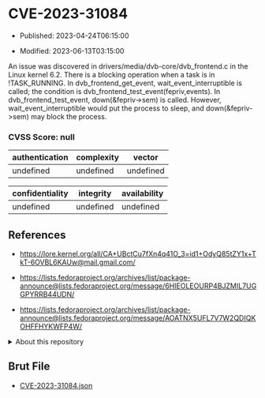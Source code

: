 # CVE-2023-31084

- Published: 2023-04-24T06:15:00

- Modified: 2023-06-13T03:15:00

An issue was discovered in drivers/media/dvb-core/dvb_frontend.c in the Linux kernel 6.2. There is a blocking operation when a task is in !TASK_RUNNING. In dvb_frontend_get_event, wait_event_interruptible is called; the condition is dvb_frontend_test_event(fepriv,events). In dvb_frontend_test_event, down(&fepriv->sem) is called. However, wait_event_interruptible would put the process to sleep, and down(&fepriv->sem) may block the process.

### CVSS Score: **null**

| authentication | complexity | vector |
| --- | --- | --- |
| undefined | undefined | undefined |

| confidentiality | integrity | availability |
| --- | --- | --- |
| undefined | undefined | undefined |

## References

* https://lore.kernel.org/all/CA+UBctCu7fXn4q41O_3=id1+OdyQ85tZY1x+TkT-6OVBL6KAUw@mail.gmail.com/

* https://lists.fedoraproject.org/archives/list/package-announce@lists.fedoraproject.org/message/6HIEOLEOURP4BJZMIL7UGGPYRRB44UDN/

* https://lists.fedoraproject.org/archives/list/package-announce@lists.fedoraproject.org/message/AOATNX5UFL7V7W2QDIQKOHFFHYKWFP4W/

<details>
<summary>About this repository</summary> 

  This repository is part of the project [Live Hack CVE](https://github.com/Live-Hack-CVE). Main website can be found [www.live-hack.org](https://www.live-hack.org) 
  
  Made by [Sn0wAlice](https://github.com/Sn0wAlice) for the people that care about security and need to have a feed of the latest CVEs. Hope you enjoy it, don't forget to star the repo and follow me on [Twitter](https://twitter.com/Sn0wAlice) and [Github](https://github.com/Sn0wAlice). And that is my [personnal website](https://www.alice-snow.me/)

  - [Home Page](https://github.com/Live-Hack-CVE)
  - [Framework](https://github.com/Live-Hack-CVE/cve-framework)
  - [CVE database](https://github.com/Live-Hack-CVE/full_database)
  - [Changelog](https://github.com/Live-Hack-CVE/Changelog)
</details>

## Brut File

* [CVE-2023-31084.json](https://raw.githubusercontent.com/Live-Hack-CVE/full_database/main/cves/2023/CVE-2023-31084.json)

